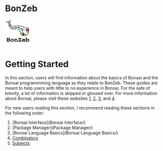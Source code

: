 # BonZeb
![](../Resources/BonZeb_Logo.png)

# Getting Started
In this section, users will find information about the basics of Bonsai and the Bonsai programmming language as they relate to BonZeb.
These guides are meant to help users with little to no experience in Bonsai.
For the safe of brevity, a lot of information is skipped or glossed over.
For more information about Bonsai, please visit these websites [1](https://bonsai-rx.org/resources/), [2](https://bonsai-rx.org/community/), [3](https://gitter.im/bonsai-rx/Lobby), and [4](https://groups.google.com/forum/#!forum/bonsai-users).

For new users reading this section, I recommend reading these sections in the following order:
1. [Bonsai Interface](Bonsai Interface/)
2. [Package Manager](Package Manager/)
3. [Bonsai Language Basics](Bonsai Language Basics/)
4. [Combinators](Combinators/)
5. [Subjects](Subjects/)
